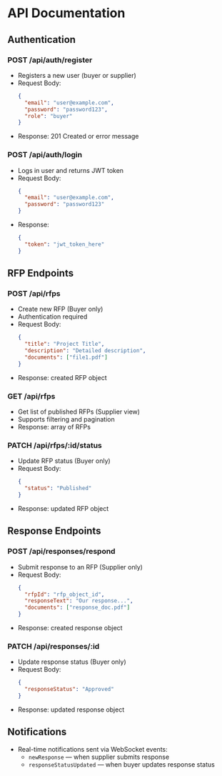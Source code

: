 # API Documentation

## Authentication

### POST /api/auth/register
- Registers a new user (buyer or supplier)
- Request Body:
  ```json
  {
    "email": "user@example.com",
    "password": "password123",
    "role": "buyer"
  }
  ```
- Response: 201 Created or error message

### POST /api/auth/login
- Logs in user and returns JWT token
- Request Body:
  ```json
  {
    "email": "user@example.com",
    "password": "password123"
  }
  ```
- Response:
  ```json
  {
    "token": "jwt_token_here"
  }
  ```

## RFP Endpoints

### POST /api/rfps
- Create new RFP (Buyer only)
- Authentication required
- Request Body:
  ```json
  {
    "title": "Project Title",
    "description": "Detailed description",
    "documents": ["file1.pdf"]
  }
  ```
- Response: created RFP object

### GET /api/rfps
- Get list of published RFPs (Supplier view)
- Supports filtering and pagination
- Response: array of RFPs

### PATCH /api/rfps/:id/status
- Update RFP status (Buyer only)
- Request Body:
  ```json
  {
    "status": "Published"
  }
  ```
- Response: updated RFP object

## Response Endpoints

### POST /api/responses/respond
- Submit response to an RFP (Supplier only)
- Request Body:
  ```json
  {
    "rfpId": "rfp_object_id",
    "responseText": "Our response...",
    "documents": ["response_doc.pdf"]
  }
  ```
- Response: created response object

### PATCH /api/responses/:id
- Update response status (Buyer only)
- Request Body:
  ```json
  {
    "responseStatus": "Approved"
  }
  ```
- Response: updated response object

## Notifications
- Real-time notifications sent via WebSocket events:
  - `newResponse` — when supplier submits response
  - `responseStatusUpdated` — when buyer updates response status
